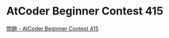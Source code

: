 AtCoder Beginner Contest 415
===

[問題 - AtCoder Beginner Contest 415](https://atcoder.jp/contests/abc415/tasks)

